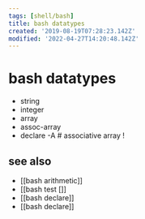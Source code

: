```yaml
---
tags: [shell/bash]
title: bash datatypes
created: '2019-08-19T07:28:23.142Z'
modified: '2022-04-27T14:20:48.142Z'
---
```


# bash datatypes

- string
- integer
- array
- assoc-array
- declare -A                # associative array !

## see also

- [[bash arithmetic]]
- [[bash test []]
- [[bash declare]]
- [[bash declare]]
